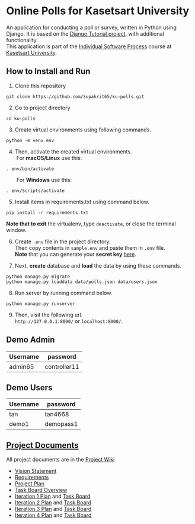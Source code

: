 # Online Polls for Kasetsart University
An application for conducting a poll or survey, written in Python using Django. It is based on the [Django Tutorial project][django-tutorial],
with additional functionality. <br>
This application is part of the [Individual Software Process](https://cpske.github.io/ISP) course at [Kasetsart University](https://ku.ac.th).

## How to Install and Run
1. Clone this repository
```
git clone https://github.com/Supakrit65/ku-polls.git
```
2. Go to project directory
```
cd ku-polls
```
3. Create virtual environments using following commands.  
```
python -m venv env
```

4. Then, activate the created virtual environments.  
&nbsp;For **macOS/Linux** use this:
```
. env/bin/activate
```
&ensp;&ensp;&ensp;&ensp;For **Windows** use this:
```
. env/Scripts/activate
```
5. Install items in requirements.txt using command below.  
```
pip install -r requirements.txt
```

**Note that to exit** the virtualenv, type `deactivate`, or close the terminal window.

6. Create `.env` file in the project directory.  
Then copy contents in `sample.env` and paste them in `.env` file.  
**Note** that you can generate your **secret key** [here](https://djecrety.ir).
 
7. Next, **create** database and **load** the data by using these commands.
```
python manage.py migrate
python manage.py loaddata data/polls.json data/users.json
```
8. Run server by running command below.
```
python manage.py runserver
```
9. Then, visit the following url.  
`http://127.0.0.1:8000/` or `localhost:8000/`.


## Demo Admin
| Username | password      |
|----------|---------------|
| admin65  | controller11  |

## Demo Users
| Username | password  |
|----------|-----------|
| tan      | tan4668   |
| demo1    | demopass1 |


## [Project Documents](https://github.com/Supakrit65/ku-polls/wiki)
All project documents are in the [Project Wiki](../../wiki/Home)

- [Vision Statement](../../wiki/Vision%20Statement)
- [Requirements](../../wiki/Requirements)
- [Project Plan](../../wiki/Development%20Plan)
- [Task Board Overview](https://github.com/users/Supakrit65/projects/4/views/8)
- [Iteration 1 Plan](../../wiki/Iteration%201%20Plan) and [Task Board](https://github.com/users/Supakrit65/projects/4/views/1) 
- [Iteration 2 Plan](../../wiki/Iteration%202%20Plan) and [Task Board](https://github.com/users/Supakrit65/projects/4/views/5)
- [Iteration 3 Plan](../../wiki/Iteration%203%20Plan) and [Task Board](https://github.com/users/Supakrit65/projects/4/views/7)
- [Iteration 4 Plan](../../wiki/Iteration%204%20Plan) and [Task Board](https://github.com/users/Supakrit65/projects/4/views/9)

[django-tutorial]: https://docs.djangoproject.com/en/4.1/intro/tutorial01/
